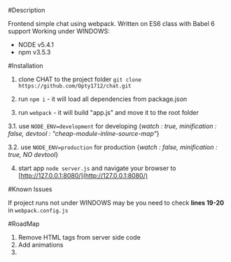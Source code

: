 #Description

Frontend simple chat using webpack. Written on ES6 class with Babel 6 support
Working under WINDOWS:
* NODE v5.4.1
* npm v3.5.3




#Installation

1. clone CHAT to the project folder `git clone https://github.com/Opty1712/chat.git`

2. run `npm i` - it will load all dependencies from package.json

3. run `webpack` - it will build "app.js" and move it to the root folder

  3.1. use `NODE_ENV=development` for developing {*watch : true, minification : false, devtool : "cheap-module-inline-source-map"*}

  3.2. use `NODE_ENV=production` for production {*watch : false, minification : true, NO devtool*}

4. start app `node server.js` and navigate your browser to [http://127.0.0.1:8080/](http://127.0.0.1:8080/)



#Known Issues

If project runs not under WINDOWS may be you need to check **lines 19-20** in `webpack.config.js`

#RoadMap

1. Remove HTML tags from server side code
2. Add animations
3. 
